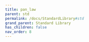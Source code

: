```yaml
---
title: pan_law
parent: std
permalink: /docs/StandardLibrary#std
grand_parent: Standard Library
has_children: false
nav_order: 8
---
```

